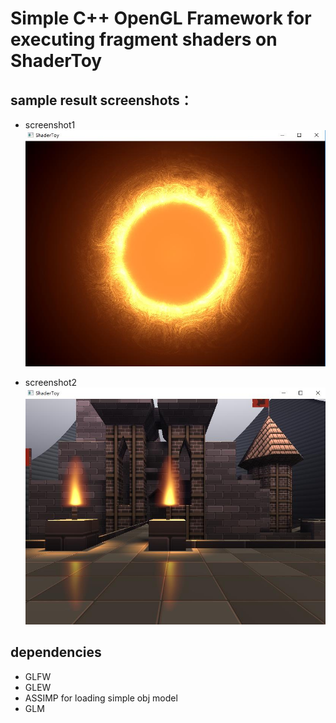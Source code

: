 # Simple C++ OpenGL Framework for executing fragment shaders on ShaderToy
 
## sample result screenshots：
* screenshot1
![result1.jpg](./result/result1.jpg)

* screenshot2
![result2.jpg](./result/result2.jpg)

## dependencies
* GLFW
* GLEW
* ASSIMP for loading simple obj model
* GLM
